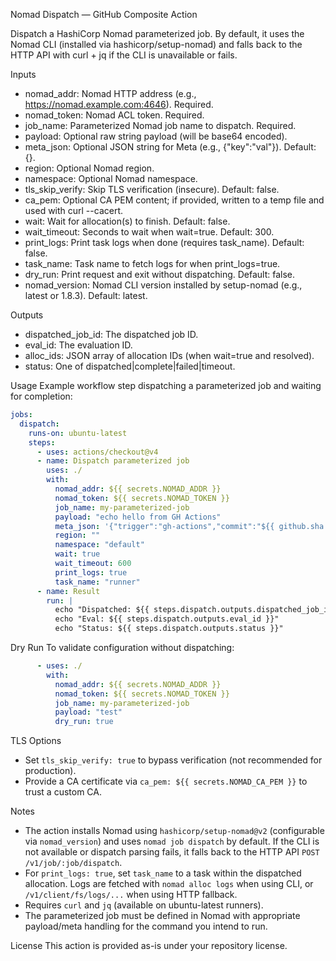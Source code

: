 Nomad Dispatch — GitHub Composite Action

Dispatch a HashiCorp Nomad parameterized job. By default, it uses the Nomad CLI (installed via hashicorp/setup-nomad) and falls back to the HTTP API with curl + jq if the CLI is unavailable or fails.

Inputs
- nomad_addr: Nomad HTTP address (e.g., https://nomad.example.com:4646). Required.
- nomad_token: Nomad ACL token. Required.
- job_name: Parameterized Nomad job name to dispatch. Required.
- payload: Optional raw string payload (will be base64 encoded).
- meta_json: Optional JSON string for Meta (e.g., {"key":"val"}). Default: {}.
- region: Optional Nomad region.
- namespace: Optional Nomad namespace.
- tls_skip_verify: Skip TLS verification (insecure). Default: false.
- ca_pem: Optional CA PEM content; if provided, written to a temp file and used with curl --cacert.
- wait: Wait for allocation(s) to finish. Default: false.
- wait_timeout: Seconds to wait when wait=true. Default: 300.
- print_logs: Print task logs when done (requires task_name). Default: false.
- task_name: Task name to fetch logs for when print_logs=true.
- dry_run: Print request and exit without dispatching. Default: false.
- nomad_version: Nomad CLI version installed by setup-nomad (e.g., latest or 1.8.3). Default: latest.

Outputs
- dispatched_job_id: The dispatched job ID.
- eval_id: The evaluation ID.
- alloc_ids: JSON array of allocation IDs (when wait=true and resolved).
- status: One of dispatched|complete|failed|timeout.

Usage
Example workflow step dispatching a parameterized job and waiting for completion:

```yaml
jobs:
  dispatch:
    runs-on: ubuntu-latest
    steps:
      - uses: actions/checkout@v4
      - name: Dispatch parameterized job
        uses: ./
        with:
          nomad_addr: ${{ secrets.NOMAD_ADDR }}
          nomad_token: ${{ secrets.NOMAD_TOKEN }}
          job_name: my-parameterized-job
          payload: "echo hello from GH Actions"
          meta_json: '{"trigger":"gh-actions","commit":"${{ github.sha }}"}'
          region: ""
          namespace: "default"
          wait: true
          wait_timeout: 600
          print_logs: true
          task_name: "runner"
      - name: Result
        run: |
          echo "Dispatched: ${{ steps.dispatch.outputs.dispatched_job_id }}"
          echo "Eval: ${{ steps.dispatch.outputs.eval_id }}"
          echo "Status: ${{ steps.dispatch.outputs.status }}"
```

Dry Run
To validate configuration without dispatching:

```yaml
      - uses: ./
        with:
          nomad_addr: ${{ secrets.NOMAD_ADDR }}
          nomad_token: ${{ secrets.NOMAD_TOKEN }}
          job_name: my-parameterized-job
          payload: "test"
          dry_run: true
```

TLS Options
- Set `tls_skip_verify: true` to bypass verification (not recommended for production).
- Provide a CA certificate via `ca_pem: ${{ secrets.NOMAD_CA_PEM }}` to trust a custom CA.

Notes
- The action installs Nomad using `hashicorp/setup-nomad@v2` (configurable via `nomad_version`) and uses `nomad job dispatch` by default. If the CLI is not available or dispatch parsing fails, it falls back to the HTTP API `POST /v1/job/:job/dispatch`.
- For `print_logs: true`, set `task_name` to a task within the dispatched allocation. Logs are fetched with `nomad alloc logs` when using CLI, or `/v1/client/fs/logs/...` when using HTTP fallback.
- Requires `curl` and `jq` (available on ubuntu-latest runners).
- The parameterized job must be defined in Nomad with appropriate payload/meta handling for the command you intend to run.

License
This action is provided as-is under your repository license.
